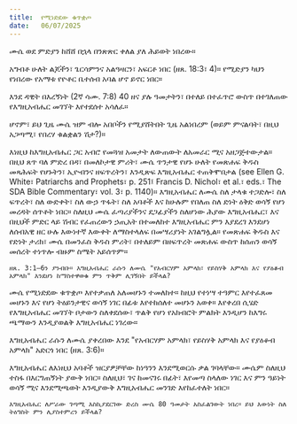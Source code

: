 ```yaml
---
title:  የሚነድደው ቁጥቋጦ
date:   06/07/2025
---
```


ሙሴ ወደ ምድያን ከሸሸ በኋላ በንጽጽር ቀለል ያለ ሕይወት ነበረው።

አግብቶ ሁለት ልጆችን፣ ጌርሳምንና አልዓዛርን፣ አፍርቶ ነበር (ዘጸ. 18:3፣ 4)። የሚድያን ካህን የነበረው የአማቱ የዮቶር ቤተሰብ አባል ሆኖ ይኖር ነበር።

እንደ ዳዊት በእረኝነት (2ኛ ሳሙ. 7:8) 40 ዘና ያሉ ዓመታትን፣ በተለይ በተፈጥሮ ውስጥ በተገለጠው የእግዚአብሔር መገኘት እየተደሰተ አሳለፈ።

ሆኖም፣ ይህ ጊዜ ሙሴ ዝም ብሎ አበቦችን የሚያሸትበት ጊዜ አልነበረም (ወይም ምናልባት፣ በዚህ አጋጣሚ፣ የበረሃ ቁልቋልን ሽታ?)።

እነዚህ ከእግዚአብሔር ጋር አብሮ የመጓዝ አመታት ለውጠውት ለአመራር ሚና አዘጋጅተውታል። በዚህ ጸጥ ባለ ምድረ በዳ፣ በመለኮታዊ ምሪት፣ ሙሴ ጥንታዊ የሆኑ ሁለት የመጽሐፍ ቅዱስ መጻሕፍት የሆኑትን፣ ኢዮብንና ዘፍጥረትን፣ እንዲጽፍ እግዚአብሔር ተጠቅሞበታል (see Ellen G. White፣ Patriarchs and Prophets፣ p. 251፤ Francis D. Nichol፣ et al.፣ eds.፣ The SDA Bible Commentary፣ vol. 3፣ p. 1140)። እግዚአብሔር ለሙሴ ስለ ታላቁ ተጋድሎ፣ ስለ ፍጥረት፣ ስለ ውድቀት፣ ስለ ውኃ ጥፋት፣ ስለ አባቶች እና ከሁሉም የበለጠ ስለ ድነት ዕቅድ ወሳኝ የሆነ መረዳት ሰጥቶት ነበር። ስለዚህ ሙሴ ፈጣሪያችንና ደጋፊያችን ስለሆነው ሕያው እግዚአብሔር፣ እና በዚህች ምድር ላይ ሽብር የፈጠረውን ኃጢአት በተመለከተ እግዚአብሔር ምን እያደረገ እንደሆነ ለሰብአዊ ዘር ሁሉ እውነተኛ እውቀት ለማስተላለፍ በመሣሪያነት አገልግሏል። የመጽሐፍ ቅዱስ እና የድነት ታሪክ፣ ሙሴ በመንፈስ ቅዱስ ምሪት፣ በተለይም በዘፍጥረት መጽሐፍ ውስጥ ከሰጠን ወሳኝ መሰረት ተነጥሎ ብዙም ስሜት አይሰጥም።

`ዘጸ. 3:1–6ን ያንብቡ። እግዚአብሔር ራሱን ለሙሴ "የአብርሃም አምላክ፣ የይስሃቅ አምላክ እና የያዕቆብ አምላክ" እንደሆነ ከማስተዋወቁ ምን ጥቅም ሊገኝበት ይችላል?`

ሙሴ የሚነድደው ቁጥቋጦ እየተቃጠለ አለመሆኑን ተመለከተ። ከዚህ የተነሣ ተዓምር እየተፈጸመ መሆኑን እና የሆነ ትዕይንታዊና ወሳኝ ነገር በፊቱ እየተከሰለተ መሆኑን አወቀ። እየቀረበ ሲሄድ የእግዚአብሔር መገኘት ቦታውን ስለቀደሰው፣ ጥልቅ የሆነ የአክብሮት ምልክት እንዲሆን ከእግሩ ጫማውን እንዲያወልቅ እግዚአብሔር ነገረው።

እግዚአብሔር ራሱን ለሙሴ ያቀረበው እንደ "የአብርሃም አምላክ፣ የይስሃቅ አምላክ እና የያዕቆብ አምላክ" አድርጎ ነበር (ዘጸ. 3:6)።

እግዚአብሔር ለእነዚህ አባቶች ዝርያዎቻቸው ከነዓንን እንደሚወርሱ ቃል ገባላቸው። ሙሴም ስለዚህ ተስፋ በእርግጠኝነት ያውቅ ነበር። ስለዚህ፣ ገና ከመናገሩ በፊት፣ እየመጣ ስላለው ነገር እና ምን ዓይነት ወሳኝ ሚና እንደሚጫወት እንዲያውቅ እግዚአብሔር መንገድ እየከፈተለት ነበር።

`እግዚአብሔር ለሥራው ገጣሚ እስኪያደርገው ድረስ ሙሴ 80 ዓመታት አስፈልገውት ነበረ። ይህ እውነት ስለ ትዕግስት ምን ሊያስተምረን ይችላል?`